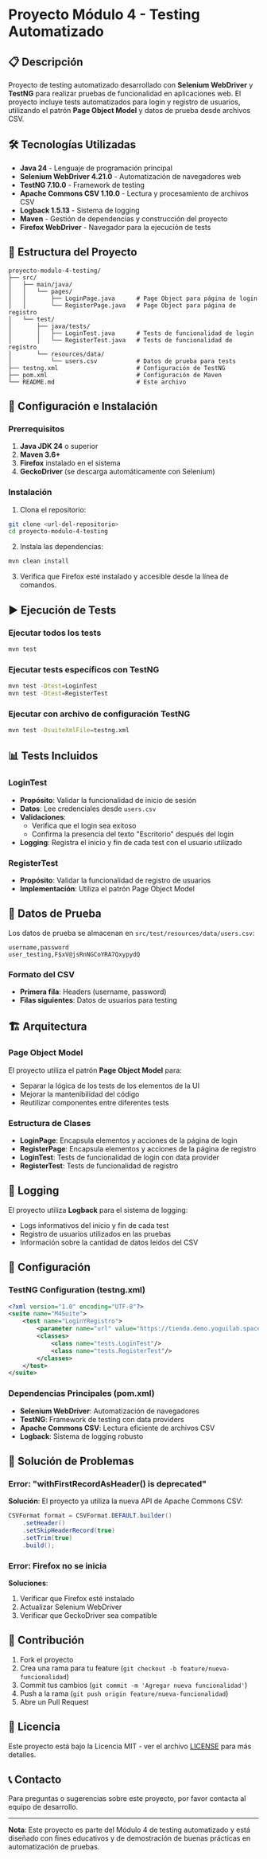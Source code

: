 # Proyecto Módulo 4 - Testing Automatizado

## 📋 Descripción

Proyecto de testing automatizado desarrollado con **Selenium WebDriver** y **TestNG** para realizar pruebas de funcionalidad en aplicaciones web. El proyecto incluye tests automatizados para login y registro de usuarios, utilizando el patrón **Page Object Model** y datos de prueba desde archivos CSV.

## 🛠️ Tecnologías Utilizadas

- **Java 24** - Lenguaje de programación principal
- **Selenium WebDriver 4.21.0** - Automatización de navegadores web
- **TestNG 7.10.0** - Framework de testing
- **Apache Commons CSV 1.10.0** - Lectura y procesamiento de archivos CSV
- **Logback 1.5.13** - Sistema de logging
- **Maven** - Gestión de dependencias y construcción del proyecto
- **Firefox WebDriver** - Navegador para la ejecución de tests

## 📁 Estructura del Proyecto

```
proyecto-modulo-4-testing/
├── src/
│   ├── main/java/
│   │   └── pages/
│   │       ├── LoginPage.java      # Page Object para página de login
│   │       └── RegisterPage.java   # Page Object para página de registro
│   └── test/
│       ├── java/tests/
│       │   ├── LoginTest.java      # Tests de funcionalidad de login
│       │   └── RegisterTest.java   # Tests de funcionalidad de registro
│       └── resources/data/
│           └── users.csv           # Datos de prueba para tests
├── testng.xml                      # Configuración de TestNG
├── pom.xml                         # Configuración de Maven
└── README.md                       # Este archivo
```

## 🚀 Configuración e Instalación

### Prerrequisitos

1. **Java JDK 24** o superior
2. **Maven 3.6+**
3. **Firefox** instalado en el sistema
4. **GeckoDriver** (se descarga automáticamente con Selenium)

### Instalación

1. Clona el repositorio:
```bash
git clone <url-del-repositorio>
cd proyecto-modulo-4-testing
```

2. Instala las dependencias:
```bash
mvn clean install
```

3. Verifica que Firefox esté instalado y accesible desde la línea de comandos.

## ▶️ Ejecución de Tests

### Ejecutar todos los tests
```bash
mvn test
```

### Ejecutar tests específicos con TestNG
```bash
mvn test -Dtest=LoginTest
mvn test -Dtest=RegisterTest
```

### Ejecutar con archivo de configuración TestNG
```bash
mvn test -DsuiteXmlFile=testng.xml
```

## 📊 Tests Incluidos

### LoginTest
- **Propósito**: Validar la funcionalidad de inicio de sesión
- **Datos**: Lee credenciales desde `users.csv`
- **Validaciones**: 
  - Verifica que el login sea exitoso
  - Confirma la presencia del texto "Escritorio" después del login
- **Logging**: Registra el inicio y fin de cada test con el usuario utilizado

### RegisterTest
- **Propósito**: Validar la funcionalidad de registro de usuarios
- **Implementación**: Utiliza el patrón Page Object Model

## 📄 Datos de Prueba

Los datos de prueba se almacenan en `src/test/resources/data/users.csv`:

```csv
username,password
user_testing,F$xV@jsRnNGCoYRA7QxypydQ
```

### Formato del CSV
- **Primera fila**: Headers (username, password)
- **Filas siguientes**: Datos de usuarios para testing

## 🏗️ Arquitectura

### Page Object Model
El proyecto utiliza el patrón **Page Object Model** para:
- Separar la lógica de los tests de los elementos de la UI
- Mejorar la mantenibilidad del código
- Reutilizar componentes entre diferentes tests

### Estructura de Clases
- **LoginPage**: Encapsula elementos y acciones de la página de login
- **RegisterPage**: Encapsula elementos y acciones de la página de registro
- **LoginTest**: Tests de funcionalidad de login con data provider
- **RegisterTest**: Tests de funcionalidad de registro

## 📝 Logging

El proyecto utiliza **Logback** para el sistema de logging:
- Logs informativos del inicio y fin de cada test
- Registro de usuarios utilizados en las pruebas
- Información sobre la cantidad de datos leídos del CSV

## 🔧 Configuración

### TestNG Configuration (testng.xml)
```xml
<?xml version="1.0" encoding="UTF-8"?>
<suite name="M4Suite">
    <test name="LoginYRegistro">
        <parameter name="url" value="https://tienda.demo.yoguilab.space/wp-login.php"/>
        <classes>
            <class name="tests.LoginTest"/>
            <class name="tests.RegisterTest"/>
        </classes>
    </test>
</suite>
```

### Dependencias Principales (pom.xml)
- **Selenium WebDriver**: Automatización de navegadores
- **TestNG**: Framework de testing con data providers
- **Apache Commons CSV**: Lectura eficiente de archivos CSV
- **Logback**: Sistema de logging robusto

## 🐛 Solución de Problemas

### Error: "withFirstRecordAsHeader() is deprecated"
**Solución**: El proyecto ya utiliza la nueva API de Apache Commons CSV:
```java
CSVFormat format = CSVFormat.DEFAULT.builder()
    .setHeader()
    .setSkipHeaderRecord(true)
    .setTrim(true)
    .build();
```

### Error: Firefox no se inicia
**Soluciones**:
1. Verificar que Firefox esté instalado
2. Actualizar Selenium WebDriver
3. Verificar que GeckoDriver sea compatible

## 🤝 Contribución

1. Fork el proyecto
2. Crea una rama para tu feature (`git checkout -b feature/nueva-funcionalidad`)
3. Commit tus cambios (`git commit -m 'Agregar nueva funcionalidad'`)
4. Push a la rama (`git push origin feature/nueva-funcionalidad`)
5. Abre un Pull Request

## 📄 Licencia

Este proyecto está bajo la Licencia MIT - ver el archivo [LICENSE](LICENSE) para más detalles.

## 📞 Contacto

Para preguntas o sugerencias sobre este proyecto, por favor contacta al equipo de desarrollo.

---

**Nota**: Este proyecto es parte del Módulo 4 de testing automatizado y está diseñado con fines educativos y de demostración de buenas prácticas en automatización de pruebas.
